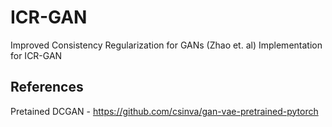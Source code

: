 # ICR-GAN
Improved Consistency Regularization for GANs (Zhao et. al) Implementation for ICR-GAN

## References 
Pretained DCGAN - https://github.com/csinva/gan-vae-pretrained-pytorch

